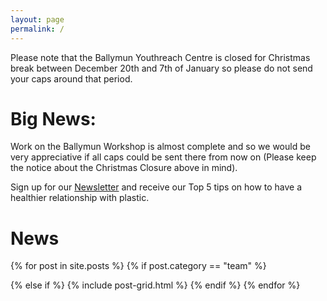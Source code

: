 ```yaml
---
layout: page
permalink: /
---
```


Please note that the Ballymun Youthreach Centre is closed for Christmas break between December 20th and 7th of January so please do not send your caps around that period.
# Big News: 
Work on the Ballymun Workshop is almost complete and so we would be very appreciative if all caps could be sent there from now on (Please keep the notice about the Christmas Closure above in mind).

<!-- Precious Plastic Dublin is a volunteer collective working on practical solutions to plastic waste and pollution in Dublin. As part of the [Precious Plastic](https://preciousplastic.com) global movement, we aim to bring plastic recycling closer to the local community, enabling the public to transform their own waste, while demonstrating the remaining value of plastic waste. -->



Sign up for our [Newsletter](/newsletter) and receive our Top 5 tips on how to have a healthier relationship with plastic. 

# News

<div class="tiles">
{% for post in site.posts %}
  {% if post.category == "team" %} 
  
  {% else if %}
	{% include post-grid.html %}
  {% endif %}
{% endfor %}
</div>



